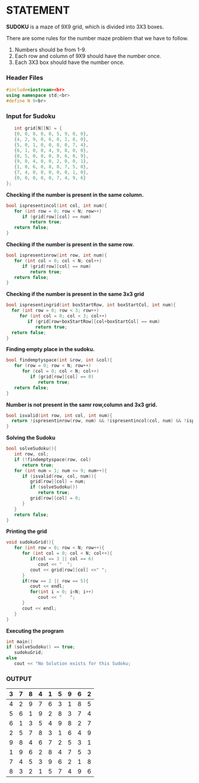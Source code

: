 
# STATEMENT



**SUDOKU** is a maze of 9X9 grid, which is divided into 3X3 boxes.


There are some rules for the number maze problem that we have to follow.<br>
1. Numbers should be from 1-9.<br>
2. Each row and column of 9X9 should have the number once. <br>
3. Each 3X3 box should have the number once.<br>


### Header Files

```cpp
#include<iostream><br>
using namespace std;<br>
#define N 9<br>
```

### Input for Sudoku
   
```cpp
   int grid[N][N] = {
   {0, 0, 8, 0, 0, 5, 9, 0, 0}, 
   {4, 2, 9, 0, 6, 0, 1, 8, 0},
   {5, 0, 1, 0, 0, 8, 0, 7, 4},
   {6, 1, 0, 0, 4, 9, 8, 0, 0},
   {0, 5, 0, 0, 0, 0, 6, 0, 9},
   {9, 0, 4, 0, 0, 2, 0, 0, 1},
   {1, 0, 6, 0, 8, 0, 7, 5, 0},
   {7, 4, 0, 0, 0, 0, 0, 1, 0},
   {0, 0, 0, 0, 0, 7, 4, 9, 6}
};
```

**Checking if the number is present in the same column.**
   
```cpp
bool ispresentincol(int col, int num){ 
   for (int row = 0; row < N; row++)
      if (grid[row][col] == num)
         return true;
   return false;
}
```
**Checking if the number is present in the same row.**
```cpp
bool ispresentinrow(int row, int num){ 
   for (int col = 0; col < N; col++)
      if (grid[row][col] == num)
         return true;
   return false;
}
```
**Checking if the number is present in the same 3x3 grid**
 ```cpp
bool ispresentingrid(int boxStartRow, int boxStartCol, int num){
   for (int row = 0; row < 3; row++)
      for (int col = 0; col < 3; col++)
         if (grid[row+boxStartRow][col+boxStartCol] == num)
            return true;
   return false;
}
```
**Finding empty place in the sudoku.**
```cpp
bool findemptyspace(int &row, int &col){
   for (row = 0; row < N; row++)
      for (col = 0; col < N; col++)
         if (grid[row][col] == 0)
            return true;
   return false;
}
```
**Number is not present in the samr row,column and 3x3 grid.**
```cpp
bool isvalid(int row, int col, int num){
  return !ispresentinrow(row, num) && !ispresentincol(col, num) && !ispresentingrid(row - row%3 ,col - col%3, num);
}
```
**Solving the Sudoku**
```cpp
bool solveSudoku(){
   int row, col;
   if (!findemptyspace(row, col)
      return true; 
   for (int num = 1; num <= 9; num++){ 
      if (isvalid(row, col, num)){ 
         grid[row][col] = num;
         if (solveSudoku()) 
            return true;
         grid[row][col] = 0;
      }
   }
   return false;
}
```
**Printing the grid**
```cpp
void sudokuGrid(){ 
   for (int row = 0; row < N; row++){
      for (int col = 0; col < N; col++){
         if(col == 3 || col == 6)
            cout << "  ";
         cout << grid[row][col] <<" ";
      }
      if(row == 2 || row == 5){
         cout << endl;
         for(int i = 0; i<N; i++)
            cout << "   ";
      }
      cout << endl;
   }
}
```

**Executing the program**
   ```cpp
int main()
   if (solveSudoku() == true;
      sudokuGrid;
   else
      cout << "No Solution exists for this Sudoku;

```
### OUTPUT

| 3 | 7 | 8 | 4 | 1 | 5 | 9 | 6 | 2 |
|---|---|---|---|---|---|---|---|---|
| 4 | 2 | 9 | 7 | 6 | 3 | 1 | 8 | 5 |
| 5 | 6 | 1 | 9 | 2 | 8 | 3 | 7 | 4 |
| 6 | 1 | 3 | 5 | 4 | 9 | 8 | 2 | 7 |
| 2 | 5 | 7 | 8 | 3 | 1 | 6 | 4 | 9 |
| 9 | 8 | 4 | 6 | 7 | 2 | 5 | 3 | 1 |
| 1 | 9 | 6 | 2 | 8 | 4 | 7 | 5 | 3 |
| 7 | 4 | 5 | 3 | 9 | 6 | 2 | 1 | 8 |
| 8 | 3 | 2 | 1 | 5 | 7 | 4 | 9 | 6 |
